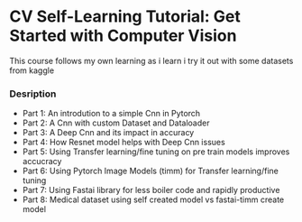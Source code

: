 # CV Self-Learning Tutorial: Get Started with Computer Vision

This course follows my own learning as i learn i try it out with some datasets from kaggle

### Desription
 * Part 1: An introdution to a simple Cnn in Pytorch
 * Part 2: A Cnn with custom Dataset and Dataloader
 * Part 3: A Deep Cnn and its impact in accuracy
 * Part 4: How Resnet model helps with Deep Cnn issues 
 * Part 5: Using Transfer learning/fine tuning on pre train models improves accucracy 
 * Part 6: Using Pytorch Image Models (timm) for Transfer learning/fine tuning
 * Part 7: Using Fastai library for less boiler code and rapidly productive
 * Part 8: Medical dataset using self created model vs fastai-timm create model
